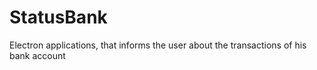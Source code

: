 # StatusBank
Electron applications, that informs the user about the transactions of his bank account
